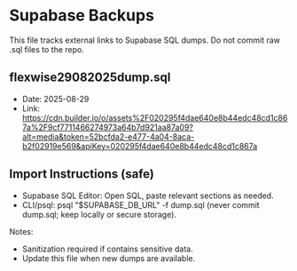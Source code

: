 # Supabase Backups

This file tracks external links to Supabase SQL dumps. Do not commit raw .sql files to the repo.

## flexwise29082025dump.sql
- Date: 2025-08-29
- Link: https://cdn.builder.io/o/assets%2F020295f4dae640e8b44edc48cd1c867a%2F9cf7711466274973a64b7d921aa87a09?alt=media&token=52bcfda2-e477-4a04-8aca-b2f02919e569&apiKey=020295f4dae640e8b44edc48cd1c867a

## Import Instructions (safe)
- Supabase SQL Editor: Open SQL, paste relevant sections as needed.
- CLI/psql: psql "$SUPABASE_DB_URL" -f dump.sql (never commit dump.sql; keep locally or secure storage).

Notes:
- Sanitization required if contains sensitive data.
- Update this file when new dumps are available.
